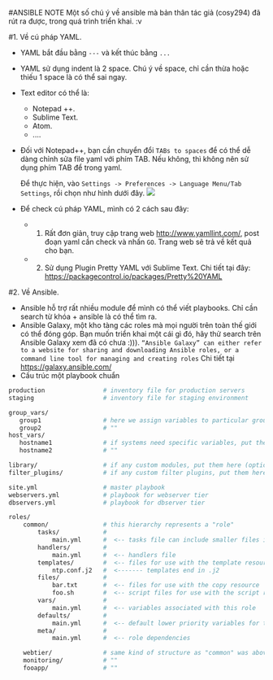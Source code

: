 #ANSIBLE NOTE
Một số chú ý về ansible mà bản thân tác giả (cosy294) đã rút ra được, trong quá trình triển khai. :v

#1. Về cú pháp YAML.
- YAML bắt đầu bằng `---` và kết thúc bằng `...`
- YAML sử dụng indent là 2 space. Chú ý về space, chỉ cần thừa hoặc thiếu 1 space là có thể sai ngay.
- Text editor có thể là:
  - Notepad ++.
  - Sublime Text.
  - Atom.
  - ....
- Đối với Notepad++, bạn cần chuyển đổi `TABs to spaces` để có thể dễ dàng chỉnh sửa file yaml với phím TAB. Nếu không, thì không nên sử dụng phím TAB để trong yaml.

  Để thực hiện, vào `Settings -> Preferences -> Language Menu/Tab Settings`, rồi chọn như hình dưới đây.
  ![](http://image.prntscr.com/image/07c4214382a9448ab6a00ac265b55464.png)

- Để check cú pháp YAML, mình có 2 cách sau đây:
  - 1. Rất đơn giản, truy cập trang web http://www.yamllint.com/, post đoạn yaml cần check và nhấn `GO`. Trang web sẽ trả về kết quả cho bạn.
  - 2. Sử dụng Plugin Pretty YAML với Sublime Text. Chi tiết tại đây: https://packagecontrol.io/packages/Pretty%20YAML

#2. Về Ansible.
- Ansible hỗ trợ rất nhiều module để mình có thể viết playbooks. Chỉ cần search từ khóa + ansible là có thể tìm ra.
- Ansible Galaxy, một kho tàng các roles mà mọi người trên toàn thế giới có thể đóng góp. Bạn muốn triển khai một cái gì đó, hãy thử search trên Ansible Galaxy xem đã có chưa :))). `“Ansible Galaxy” can either refer to a website for sharing and downloading Ansible roles, or a command line tool for managing and creating roles` Chi tiết tại https://galaxy.ansible.com/
- Cấu trúc một playbook chuẩn
```sh
production                # inventory file for production servers
staging                   # inventory file for staging environment

group_vars/
   group1                 # here we assign variables to particular groups
   group2                 # ""
host_vars/
   hostname1              # if systems need specific variables, put them here
   hostname2              # ""

library/                  # if any custom modules, put them here (optional)
filter_plugins/           # if any custom filter plugins, put them here (optional)

site.yml                  # master playbook
webservers.yml            # playbook for webserver tier
dbservers.yml             # playbook for dbserver tier

roles/
    common/               # this hierarchy represents a "role"
        tasks/            #
            main.yml      #  <-- tasks file can include smaller files if warranted
        handlers/         #
            main.yml      #  <-- handlers file
        templates/        #  <-- files for use with the template resource
            ntp.conf.j2   #  <------- templates end in .j2
        files/            #
            bar.txt       #  <-- files for use with the copy resource
            foo.sh        #  <-- script files for use with the script resource
        vars/             #
            main.yml      #  <-- variables associated with this role
        defaults/         #
            main.yml      #  <-- default lower priority variables for this role
        meta/             #
            main.yml      #  <-- role dependencies

    webtier/              # same kind of structure as "common" was above, done for the webtier role
    monitoring/           # ""
    fooapp/               # ""
```
